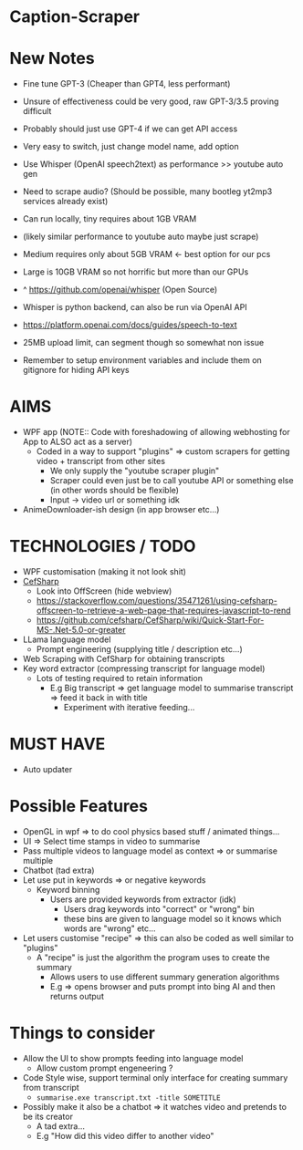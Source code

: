 # Caption-Scraper

# New Notes
- Fine tune GPT-3 (Cheaper than GPT4, less performant)
- Unsure of effectiveness could be very good, raw GPT-3/3.5 proving difficult
- Probably should just use GPT-4 if we can get API access
- Very easy to switch, just change model name, add option

- Use Whisper (OpenAI speech2text) as performance >> youtube auto gen
- Need to scrape audio? (Should be possible, many bootleg yt2mp3 services already exist)
- Can run locally, tiny requires about 1GB VRAM 
- (likely similar performance to youtube auto maybe just scrape)
- Medium requires only about 5GB VRAM <- best option for our pcs
- Large is 10GB VRAM so not horrific but more than our GPUs
- ^ https://github.com/openai/whisper (Open Source)

- Whisper is python backend, can also be run via OpenAI API
- https://platform.openai.com/docs/guides/speech-to-text
- 25MB upload limit, can segment though so somewhat non issue

- Remember to setup environment variables and include them on gitignore for hiding API keys

# AIMS
- WPF app (NOTE:: Code with foreshadowing of allowing webhosting for App to ALSO act as a server)
    - Coded in a way to support "plugins" => custom scrapers for getting video + transcript from other sites
        - We only supply the "youtube scraper plugin"
        - Scraper could even just be to call youtube API or something else (in other words should be flexible)
        - Input -> video url or something idk
- AnimeDownloader-ish design (in app browser etc...)

# TECHNOLOGIES / TODO
- WPF customisation (making it not look shit)
- [CefSharp](https://github.com/chromiumembedded/cef)
    - Look into OffScreen (hide webview) 
    - https://stackoverflow.com/questions/35471261/using-cefsharp-offscreen-to-retrieve-a-web-page-that-requires-javascript-to-rend
    - https://github.com/cefsharp/CefSharp/wiki/Quick-Start-For-MS-.Net-5.0-or-greater
- LLama language model
    - Prompt engineering (supplying title / description etc...)
- Web Scraping with CefSharp for obtaining transcripts
- Key word extractor (compressing transcript for language model)
    - Lots of testing required to retain information
        - E.g Big transcript => get language model to summarise transcript => feed it back in with title
            - Experiment with iterative feeding...

# MUST HAVE
- Auto updater

# Possible Features
- OpenGL in wpf => to do cool physics based stuff / animated things...
- UI => Select time stamps in video to summarise
- Pass multiple videos to language model as context => or summarise multiple
- Chatbot (tad extra)
- Let use put in keywords => or negative keywords
    - Keyword binning
        - Users are provided keywords from extractor (idk) 
            - Users drag keywords into "correct" or "wrong" bin
            - these bins are given to language model so it knows which words are "wrong" etc...
- Let users customise "recipe" => this can also be coded as well similar to "plugins"
    - A "recipe" is just the algorithm the program uses to create the summary
        - Allows users to use different summary generation algorithms
        - E.g => opens browser and puts prompt into bing AI and then returns output

# Things to consider
- Allow the UI to show prompts feeding into language model
    - Allow custom prompt engeneering ?
- Code Style wise, support terminal only interface for creating summary from transcript
    - `summarise.exe transcript.txt -title SOMETITLE`
- Possibly make it also be a chatbot => it watches video and pretends to be its creator
    - A tad extra...
    - E.g "How did this video differ to another video"